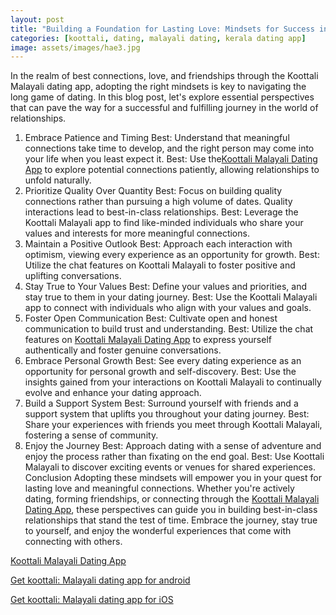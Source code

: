 ```yaml
---
layout: post
title: "Building a Foundation for Lasting Love: Mindsets for Success in the Dating Journey with Koottali Malayali"
categories: [koottali, dating, malayali dating, kerala dating app]
image: assets/images/hae3.jpg
---
```




In the realm of best connections, love, and friendships through the Koottali Malayali dating app, adopting the right mindsets is key to navigating the long game of dating. In this blog post, let's explore essential perspectives that can pave the way for a successful and fulfilling journey in the world of relationships.

1. Embrace Patience and Timing
Best: Understand that meaningful connections take time to develop, and the right person may come into your life when you least expect it.
Best: Use the[Koottali Malayali Dating App](https://koottali.com/download) to explore potential connections patiently, allowing relationships to unfold naturally.
2. Prioritize Quality Over Quantity
Best: Focus on building quality connections rather than pursuing a high volume of dates. Quality interactions lead to best-in-class relationships.
Best: Leverage the Koottali Malayali app to find like-minded individuals who share your values and interests for more meaningful connections.
3. Maintain a Positive Outlook
Best: Approach each interaction with optimism, viewing every experience as an opportunity for growth.
Best: Utilize the chat features on Koottali Malayali to foster positive and uplifting conversations.
4. Stay True to Your Values
Best: Define your values and priorities, and stay true to them in your dating journey.
Best: Use the Koottali Malayali app to connect with individuals who align with your values and goals.
5. Foster Open Communication
Best: Cultivate open and honest communication to build trust and understanding.
Best: Utilize the chat features on [Koottali Malayali Dating App](https://koottali.com/download) to express yourself authentically and foster genuine conversations.
6. Embrace Personal Growth
Best: See every dating experience as an opportunity for personal growth and self-discovery.
Best: Use the insights gained from your interactions on Koottali Malayali to continually evolve and enhance your dating approach.
7. Build a Support System
Best: Surround yourself with friends and a support system that uplifts you throughout your dating journey.
Best: Share your experiences with friends you meet through Koottali Malayali, fostering a sense of community.
8. Enjoy the Journey
Best: Approach dating with a sense of adventure and enjoy the process rather than fixating on the end goal.
Best: Use Koottali Malayali to discover exciting events or venues for shared experiences.
Conclusion
Adopting these mindsets will empower you in your quest for lasting love and meaningful connections. Whether you're actively dating, forming friendships, or connecting through the [Koottali Malayali Dating App](https://koottali.com/download), these perspectives can guide you in building best-in-class relationships that stand the test of time. Embrace the journey, stay true to yourself, and enjoy the wonderful experiences that come with connecting with others.

[Koottali Malayali Dating App](https://koottali.com/download)

[Get koottali: Malayali dating app for android](https://play.google.com/store/apps/details?id=com.koottali.app&hl=en_IN&gl=US)

[Get koottali: Malayali dating app for iOS](https://apps.apple.com/us/app/koottali-connect-with-mallus/id6448742453)
